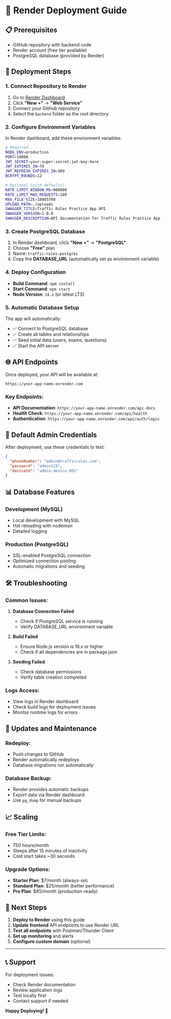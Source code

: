 # 🚀 Render Deployment Guide

## 📋 **Prerequisites**
- GitHub repository with backend code
- Render account (free tier available)
- PostgreSQL database (provided by Render)

## 🔧 **Deployment Steps**

### **1. Connect Repository to Render**
1. Go to [Render Dashboard](https://dashboard.render.com)
2. Click **"New +"** → **"Web Service"**
3. Connect your GitHub repository
4. Select the `backend` folder as the root directory

### **2. Configure Environment Variables**
In Render dashboard, add these environment variables:

```bash
# Required
NODE_ENV=production
PORT=10000
JWT_SECRET=your-super-secret-jwt-key-here
JWT_EXPIRES_IN=7d
JWT_REFRESH_EXPIRES_IN=30d
BCRYPT_ROUNDS=12

# Optional (with defaults)
RATE_LIMIT_WINDOW_MS=900000
RATE_LIMIT_MAX_REQUESTS=100
MAX_FILE_SIZE=10485760
UPLOAD_PATH=./uploads
SWAGGER_TITLE=Traffic Rules Practice App API
SWAGGER_VERSION=1.0.0
SWAGGER_DESCRIPTION=API documentation for Traffic Rules Practice App
```

### **3. Create PostgreSQL Database**
1. In Render dashboard, click **"New +"** → **"PostgreSQL"**
2. Choose **"Free"** plan
3. Name: `traffic-rules-postgres`
4. Copy the **DATABASE_URL** (automatically set as environment variable)

### **4. Deploy Configuration**
- **Build Command**: `npm install`
- **Start Command**: `npm start`
- **Node Version**: `18.x` (or latest LTS)

### **5. Automatic Database Setup**
The app will automatically:
- ✅ Connect to PostgreSQL database
- ✅ Create all tables and relationships
- ✅ Seed initial data (users, exams, questions)
- ✅ Start the API server

## 🌐 **API Endpoints**

Once deployed, your API will be available at:
```
https://your-app-name.onrender.com
```

### **Key Endpoints:**
- **API Documentation**: `https://your-app-name.onrender.com/api-docs`
- **Health Check**: `https://your-app-name.onrender.com/api/health`
- **Authentication**: `https://your-app-name.onrender.com/api/auth/login`

## 🔐 **Default Admin Credentials**

After deployment, use these credentials to test:

```json
{
  "phoneNumber": "admin@trafficrules.com",
  "password": "admin123",
  "deviceId": "admin-device-001"
}
```

## 📊 **Database Features**

### **Development (MySQL)**
- Local development with MySQL
- Hot reloading with nodemon
- Detailed logging

### **Production (PostgreSQL)**
- SSL-enabled PostgreSQL connection
- Optimized connection pooling
- Automatic migrations and seeding

## 🛠 **Troubleshooting**

### **Common Issues:**

1. **Database Connection Failed**
   - Check if PostgreSQL service is running
   - Verify DATABASE_URL environment variable

2. **Build Failed**
   - Ensure Node.js version is 18.x or higher
   - Check if all dependencies are in package.json

3. **Seeding Failed**
   - Check database permissions
   - Verify table creation completed

### **Logs Access:**
- View logs in Render dashboard
- Check build logs for deployment issues
- Monitor runtime logs for errors

## 🔄 **Updates and Maintenance**

### **Redeploy:**
- Push changes to GitHub
- Render automatically redeploys
- Database migrations run automatically

### **Database Backup:**
- Render provides automatic backups
- Export data via Render dashboard
- Use `pg_dump` for manual backups

## 📈 **Scaling**

### **Free Tier Limits:**
- 750 hours/month
- Sleeps after 15 minutes of inactivity
- Cold start takes ~30 seconds

### **Upgrade Options:**
- **Starter Plan**: $7/month (always-on)
- **Standard Plan**: $25/month (better performance)
- **Pro Plan**: $85/month (production-ready)

## 🎯 **Next Steps**

1. **Deploy to Render** using this guide
2. **Update frontend** API endpoints to use Render URL
3. **Test all endpoints** with Postman/Thunder Client
4. **Set up monitoring** and alerts
5. **Configure custom domain** (optional)

---

## 📞 **Support**

For deployment issues:
- Check Render documentation
- Review application logs
- Test locally first
- Contact support if needed

**Happy Deploying! 🚀**
